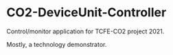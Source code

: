 # CO2-DeviceUnit-Controller
Control/monitor application for TCFE-CO2 project 2021.

Mostly, a technology demonstrator.
